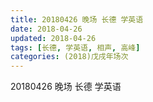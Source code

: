 ```yaml
---
title: 20180426 晚场 长德 学英语
date: 2018-04-26
updated: 2018-04-26
tags: [长德, 学英语, 相声, 高峰]
categories: (2018)戊戌年场次 
---
```

20180426 晚场 长德 学英语
